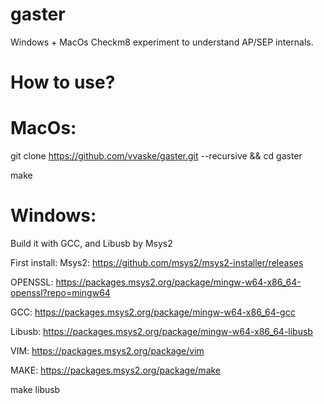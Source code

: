 # gaster
Windows + MacOs Checkm8 experiment to understand AP/SEP internals. 

# How to use?

# MacOs:
git clone https://github.com/vvaske/gaster.git --recursive && cd gaster

make 

# Windows:
Build it with GCC, and Libusb by Msys2

First install:
Msys2: https://github.com/msys2/msys2-installer/releases

OPENSSL: https://packages.msys2.org/package/mingw-w64-x86_64-openssl?repo=mingw64

GCC: https://packages.msys2.org/package/mingw-w64-x86_64-gcc

Libusb: https://packages.msys2.org/package/mingw-w64-x86_64-libusb

VIM: https://packages.msys2.org/package/vim

MAKE: https://packages.msys2.org/package/make

make libusb
